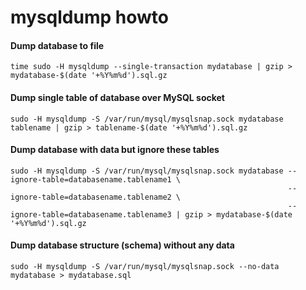 # mysqldump howto

#### Dump database to file
```
time sudo -H mysqldump --single-transaction mydatabase | gzip > mydatabase-$(date '+%Y%m%d').sql.gz
```

#### Dump single table of database over MySQL socket
```
sudo -H mysqldump -S /var/run/mysql/mysqlsnap.sock mydatabase tablename | gzip > tablename-$(date '+%Y%m%d').sql.gz
```

#### Dump database with data but ignore these tables
```
sudo -H mysqldump -S /var/run/mysql/mysqlsnap.sock mydatabase --ignore-table=databasename.tablename1 \
                                                              --ignore-table=databasename.tablename2 \
                                                              --ignore-table=databasename.tablename3 | gzip > mydatabase-$(date '+%Y%m%d').sql.gz
```
#### Dump database structure (schema) without any data
```
sudo -H mysqldump -S /var/run/mysql/mysqlsnap.sock --no-data mydatabase > mydatabase.sql
```
